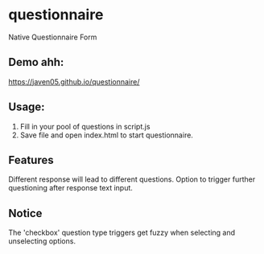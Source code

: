 # questionnaire
Native Questionnaire Form

## Demo ahh:
https://javen05.github.io/questionnaire/

## Usage:
1. Fill in your pool of questions in script.js
2. Save file and open index.html to start questionnaire.

## Features
Different response will lead to different questions.
Option to trigger further questioning after response text input.

## Notice
The 'checkbox' question type triggers get fuzzy when selecting and unselecting options.
